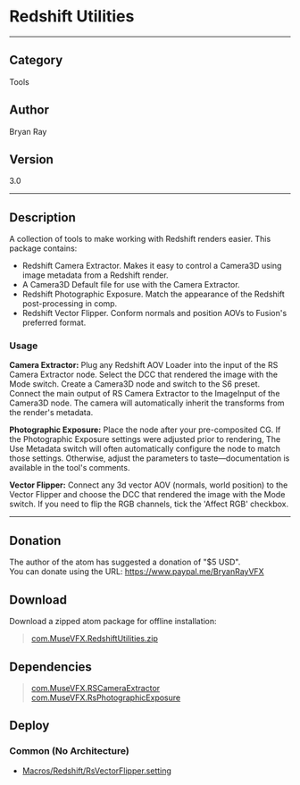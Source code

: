 # Redshift Utilities
___

## Category
Tools

## Author
Bryan Ray

## Version
3.0

___

## Description
<p>A collection of tools to make working with Redshift renders easier. This package contains:</p>


<ul>
	<li>Redshift Camera Extractor. Makes it easy to control a Camera3D using image metadata from a Redshift render.</li>
	<li>A Camera3D Default file for use with the Camera Extractor. </li>
	<li>Redshift Photographic Exposure. Match the appearance of the Redshift post-processing in comp.</li>
	<li>Redshift Vector Flipper. Conform normals and position AOVs to Fusion's preferred format.</li>
</ul>

<h3>Usage</h3>
<p><strong>Camera Extractor:</strong> Plug any Redshift AOV Loader into the input of the RS Camera Extractor node. Select the DCC that rendered the image with the Mode switch. Create a Camera3D node and switch to the S6 preset. Connect the main output of RS Camera Extractor to the ImageInput of the Camera3D node. The camera will automatically inherit the transforms from the render's metadata.</p>
<p><strong>Photographic Exposure:</strong> Place the node after your pre-composited CG. If the Photographic Exposure settings were adjusted prior to rendering, The Use Metadata switch will often automatically configure the node to match those settings. Otherwise, adjust the parameters to taste—documentation is available in the tool's comments.</p>
<p><strong>Vector Flipper:</strong> Connect any 3d vector AOV (normals, world position) to the Vector Flipper and choose the DCC that rendered the image with the Mode switch. If you need to flip the RGB channels, tick the 'Affect RGB' checkbox.

___

## Donation
The author of the atom has suggested a donation of "$5 USD".  
You can donate using the URL: <a href="https://www.paypal.me/BryanRayVFX">https://www.paypal.me/BryanRayVFX</a>
## Download

Download a zipped atom package for offline installation:
> [com.MuseVFX.RedshiftUtilities.zip](https://gitlab.com/WeSuckLess/Reactor/-/archive/master/Reactor-master.zip?path=Atoms/com.MuseVFX.RedshiftUtilities)  

## Dependencies

> [com.MuseVFX.RSCameraExtractor](com.MuseVFX.RSCameraExtractor.md)  
> [com.MuseVFX.RsPhotographicExposure](com.MuseVFX.RsPhotographicExposure.md)  
## Deploy

### Common (No Architecture)

<ul>
<li><a href="https://gitlab.com/WeSuckLess/Reactor/-/blob/master/Atoms/com.MuseVFX.RedshiftUtilities/Macros/Redshift/RsVectorFlipper.setting?ref_type=heads">Macros/Redshift/RsVectorFlipper.setting</a></li>
</ul>
